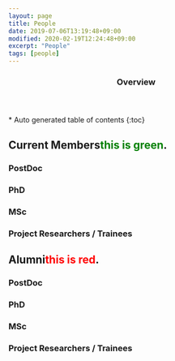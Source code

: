 ```yaml
---
layout: page
title: People  
date: 2019-07-06T13:19:48+09:00
modified: 2020-02-19T12:24:48+09:00
excerpt: "People"
tags: [people]
---
```



<section id="table-of-contents" class="toc">
  <header>
    <h3>Overview</h3>
  </header>
<div id="drawer" markdown="1">
*  Auto generated table of contents
{:toc}
</div>
</section><!-- /#table-of-contents -->


## Current Members<span style="color: green">this is green</span>.


### PostDoc


### PhD


### MSc


### Project Researchers / Trainees



## Alumni<span style="color: red">this is red</span>.

### PostDoc


### PhD


### MSc


### Project Researchers / Trainees






